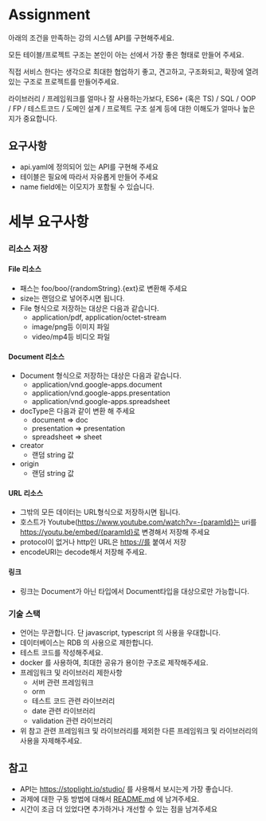 # Assignment
아래의 조건을 만족하는 강의 시스템 API를 구현해주세요.

모든 테이블/프로젝트 구조는 본인이 아는 선에서 가장 좋은 형태로 만들어 주세요.

직접 서비스 한다는 생각으로 최대한 협업하기 좋고, 견고하고, 구조화되고, 확장에 열려 있는 구조로 프로젝트를 만들어주세요.

라이브러리 / 프레임워크를 얼마나 잘 사용하는가보다, ES6+ (혹은 TS) / SQL / OOP / FP / 테스트코드 / 도메인 설계 / 프로젝트 구조 설계 등에 대한 이해도가 얼마나 높은지가 중요합니다.

## 요구사항
- api.yaml에 정의되어 있는 API를 구현해 주세요
- 테이블은 필요에 따라서 자유롭게 만들어 주세요
- name field에는 이모지가 포함될 수 있습니다.
# 세부 요구사항
### 리소스 저장
#### File 리소스
  - 패스는 foo/boo/{randomString}.{ext}로 변환해 주세요 
  - size는 랜덤으로 넣어주시면 됩니다.
  - File 형식으로 저장하는 대상은 다음과 같습니다.
    - application/pdf, application/octet-stream
    - image/png등 이미지 파일
    - video/mp4등 비디오 파일
#### Document 리소스
  - Document 형식으로 저장하는 대상은 다음과 같습니다.
    - application/vnd.google-apps.document
    - application/vnd.google-apps.presentation
    - application/vnd.google-apps.spreadsheet
  - docType은 다음과 같이 변환 해 주세요
    - document ⇒ doc
    - presentation ⇒ presentation
    - spreadsheet ⇒ sheet    
  - creator    
    - 랜덤 string 값
  - origin
    - 랜덤 string 값
#### URL 리소스
 - 그밖의 모든 데이터는 URL형식으로 저장하시면 됩니다.
 - 호스트가 Youtube(https://www.youtube.com/watch?v=-{paramId}는 uri를 https://youtu.be/embed/{paramId}로 변경해서 저장해 주세요
 - protocol이 없거나 http인 URL은 [https://를](https://를) 붙여서 저장 
 - encodeURI는 decode해서 저장해 주세요.

#### 링크
- 링크는 Document가 아닌 타입에서 Document타입을 대상으로만 가능합니다.

### 기술 스택
- 언어는 무관합니다. 단 javascript, typescript 의 사용을 우대합니다.
- 데이터베이스는 RDB 의 사용으로 제한합니다.
- 테스트 코드를 작성해주세요.
- docker 를 사용하여, 최대한 공유가 용이한 구조로 제작해주세요.
- 프레임워크 및 라이브러리 제한사항
  - 서버 관련 프레임워크
  - orm
  - 테스트 코드 관련 라이브러리
  - date 관련 라이브러리
  - validation 관련 라이브러리
- 위 참고 관련 프레임워크 및 라이브러리를 제외한 다른 프레임워크 및 라이브러리의 사용을 자제해주세요.

## 참고
- API는 https://stoplight.io/studio/ 를 사용해서 보시는게 가장 좋습니다.
- 과제에 대한 구동 방법에 대해서 [README.md](http://README.md) 에 남겨주세요.
- 시간이 조금 더 있었다면 추가하거나 개선할 수 있는 점을 남겨주세요

